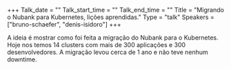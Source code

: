 +++
Talk_date = ""
Talk_start_time = ""
Talk_end_time = ""
Title = "Migrando o Nubank para Kubernetes, lições aprendidas."
Type = "talk"
Speakers = ["bruno-schaefer", "denis-isidoro"]
+++

A ideia é mostrar como foi feita a migração do Nubank para o Kubernetes. Hoje nos temos 14 clusters com mais de 300 aplicações e 300 desenvolvedores. A migração levou cerca de 1 ano e não teve nenhum downtime.
